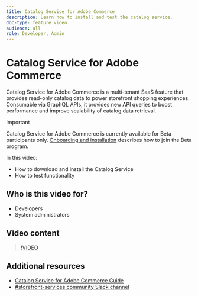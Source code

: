 ```yaml
---
title: Catalog Service for Adobe Commerce
description: Learn how to install and test the catalog service.
doc-type: feature video
audience: all
role: Developer, Admin
---
```

# Catalog Service for Adobe Commerce

Catalog Service for Adobe Commerce is a multi-tenant SaaS feature that provides read-only catalog data to power storefront shopping experiences. Consumable via GraphQL APIs, it provides new API queries to boost performance and improve scalability of catalog data retrieval.

>[!IMPORTANT]
>
>Catalog Service for Adobe Commerce is currently available for Beta participants only. [Onboarding and installation](https://experienceleague.adobe.com/docs/commerce-merchant-services/catalog-service/installation.html) describes how to join the Beta program.

In this video:

- How to download and install the Catalog Service
- How to test functionality

## Who is this video for?

- Developers
- System administrators

## Video content

>[!VIDEO](https://video.tv.adobe.com/v/3409390?quality=12&learn=on)

## Additional resources

- [Catalog Service for Adobe Commerce Guide](https://experienceleague.adobe.com/docs/commerce-merchant-services/catalog-service/guide-overview.html)
- [#storefront-services community Slack channel](https://magentocommeng.slack.com/?redir=%2Farchives%2FC03HVPG8RS4)